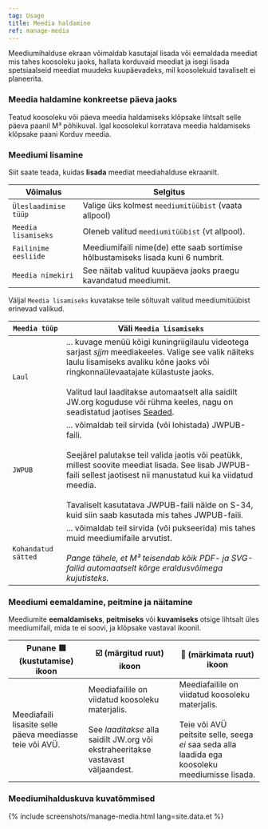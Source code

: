 ```yaml
---
tag: Usage
title: Meedia haldamine
ref: manage-media
---
```


Meediumihalduse ekraan võimaldab kasutajal lisada või eemaldada meediat mis tahes koosoleku jaoks, hallata korduvaid meediat ja isegi lisada spetsiaalseid meediat muudeks kuupäevadeks, mil koosolekuid tavaliselt ei planeerita.

### Meedia haldamine konkreetse päeva jaoks

Teatud koosoleku või päeva meedia haldamiseks klõpsake lihtsalt selle päeva paanil M³ põhikuval. Igal koosolekul korratava meedia haldamiseks klõpsake paani Korduv meedia.

### Meediumi lisamine

Siit saate teada, kuidas **lisada** meediat meediahalduse ekraanilt.

| Võimalus           | Selgitus                                         |
| ---------------- | --------------------------------------------------- |
| `Üleslaadimise tüüp` | Valige üks kolmest `meediumitüübist` (vaata allpool) |
| `Meedia lisamiseks`   | Oleneb valitud `meediumitüübist` (vt allpool).       |
| `Failinime eesliide` | Meediumifaili nime(de) ette saab sortimise hõlbustamiseks lisada kuni 6 numbrit. |
| `Meedia nimekiri` | See näitab valitud kuupäeva jaoks praegu kavandatud meediumit. |

Väljal `Meedia lisamiseks` kuvatakse teile sõltuvalt valitud meediumitüübist erinevad valikud.

| `Meedia tüüp` | Väli `Meedia lisamiseks` |
| ------------ | ------------------------ |
| `Laul` | ... kuvage menüü kõigi kuningriigilaulu videotega sarjast _sjjm_ meediakeeles. Valige see valik näiteks laulu lisamiseks avaliku kõne jaoks või ringkonnaülevaatajate külastuste jaoks. <br><br> Valitud laul laaditakse automaatselt alla saidilt JW.org koguduse või rühma keeles, nagu on seadistatud jaotises [Seaded]({{page.lang}}/#configuration). |
| `JWPUB` | ... võimaldab teil sirvida (või lohistada) JWPUB-faili. <br><br> Seejärel palutakse teil valida jaotis või peatükk, millest soovite meediat lisada. See lisab JWPUB-faili sellest jaotisest nii manustatud kui ka viidatud meedia. <br><br> Tavaliselt kasutatava JWPUB-faili näide on S-34, kuid siin saab kasutada mis tahes JWPUB-faili. |
| `Kohandatud sätted` | ... võimaldab teil sirvida (või pukseerida) mis tahes muid meediumifaile arvutist. <br><br> _Pange tähele, et M³ teisendab kõik PDF- ja SVG-failid automaatselt kõrge eraldusvõimega kujutisteks._ |

### Meediumi eemaldamine, peitmine ja näitamine

Meediumite **eemaldamiseks**, **peitmiseks** või **kuvamiseks** otsige lihtsalt üles meediumifail, mida te ei soovi, ja klõpsake vastaval ikoonil.

| Punane 🟥 (kustutamise) ikoon | ☑️ (märgitud ruut) ikoon | 🔲 (märkimata ruut) ikoon |
| ---------------------- | --------------------------- | ------------------------------ |
| Meediafaili lisasite selle päeva meediasse teie või AVÜ. | Meediafailile on viidatud koosoleku materjalis. <br><br> See _laaditakse_ alla saidilt JW.org või ekstraheeritakse vastavast väljaandest. | Meediafailile on viidatud koosoleku materjalis. <br><br> Teie või AVÜ peitsite selle, seega _ei_ saa seda alla laadida ega koosoleku meediumisse lisada. |

### Meediumihalduskuva kuvatõmmised

{% include screenshots/manage-media.html lang=site.data.et %}
